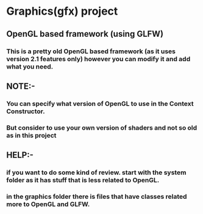 # Graphics(gfx) project 
## OpenGL based framework (using GLFW)
### This is a pretty old OpenGL based framework (as it uses version 2.1 features only) however you can modify it and add what you need.
## NOTE:-
### You can specify what version of OpenGL to use in the Context Constructor.
### But consider to use your own version of shaders and not so old as in this project
## HELP:-
### if you want to do some kind of review. start with the system folder as it has stuff that is less related to OpenGL.
### in the graphics folder there is files that have classes related more to OpenGL and GLFW.
